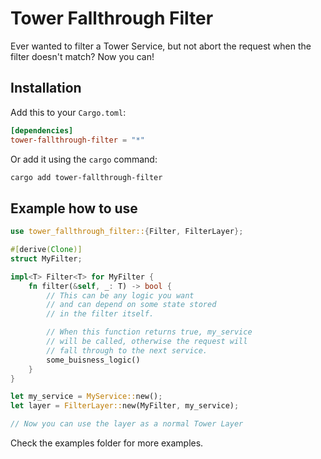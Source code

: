 # Tower Fallthrough Filter

Ever wanted to filter a Tower Service, but not abort the request when the filter doesn't match? Now you can!

## Installation

Add this to your `Cargo.toml`:
```toml
[dependencies]
tower-fallthrough-filter = "*"
```
Or add it using the `cargo` command:
```sh
cargo add tower-fallthrough-filter
```

## Example how to use

```rust
use tower_fallthrough_filter::{Filter, FilterLayer};

#[derive(Clone)]
struct MyFilter;

impl<T> Filter<T> for MyFilter {
    fn filter(&self, _: T) -> bool {
        // This can be any logic you want
        // and can depend on some state stored
        // in the filter itself.

        // When this function returns true, my_service
        // will be called, otherwise the request will
        // fall through to the next service.
        some_buisness_logic()
    }
}

let my_service = MyService::new();
let layer = FilterLayer::new(MyFilter, my_service);

// Now you can use the layer as a normal Tower Layer
```

Check the examples folder for more examples.